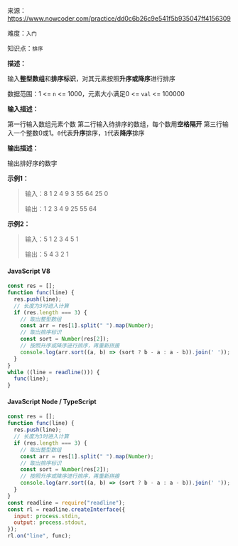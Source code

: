 来源：<https://www.nowcoder.com/practice/dd0c6b26c9e541f5b935047ff4156309>

难度：`入门`

知识点：`排序`

**描述：**

输入**整型数组**和**排序标识**，对其元素按照**升序或降序**进行排序

数据范围：1 <= `n` <= 1000，元素大小满足0 <= `val` <= 100000

**输入描述：**

第一行输入数组元素个数
第二行输入待排序的数组，每个数用**空格隔开**
第三行输入一个整数0或1。`0`代表**升序**排序，`1`代表**降序**排序

**输出描述：**

输出排好序的数字

**示例1：**

> 输入：8
1 2 4 9 3 55 64 25
0
>
> 输出：1 2 3 4 9 25 55 64

**示例2：**

> 输入：5
1 2 3 4 5
1
>
> 输出：5 4 3 2 1

<!-- tabs:start -->

#### **JavaScript V8**

```javascript
const res = [];
function func(line) {
  res.push(line);
  // 长度为3时进入计算
  if (res.length === 3) {
    // 取出整型数组
    const arr = res[1].split(" ").map(Number);
    // 取出排序标识
    const sort = Number(res[2]);
    // 按照升序或降序进行排序，再重新拼接
    console.log(arr.sort((a, b) => (sort ? b - a : a - b)).join(' '));
  }
}
while ((line = readline())) {
  func(line);
}

```

#### **JavaScript Node / TypeScript**

```javascript
const res = [];
function func(line) {
  res.push(line);
  // 长度为3时进入计算
  if (res.length === 3) {
    // 取出整型数组
    const arr = res[1].split(" ").map(Number);
    // 取出排序标识
    const sort = Number(res[2]);
    // 按照升序或降序进行排序，再重新拼接
    console.log(arr.sort((a, b) => (sort ? b - a : a - b)).join(' '));
  }
}
const readline = require("readline");
const rl = readline.createInterface({
  input: process.stdin,
  output: process.stdout,
});
rl.on("line", func);
```

<!-- tabs:end -->
